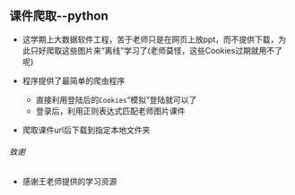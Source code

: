 ## 课件爬取--python
- 这学期上大数据软件工程，苦于老师只是在网页上放ppt，而不提供下载，为此只好爬取这些图片来“离线”学习了(老师莫怪，这些Cookies过期就用不了呢)

- 程序提供了最简单的爬虫程序
  - 直接利用登陆后的`Cookies`“模拟”登陆就可以了
  - 登录后，利用正则表达式匹配老师图片课件

- 爬取课件url后下载到指定本地文件夹


###### 致谢
- 感谢王老师提供的学习资源


